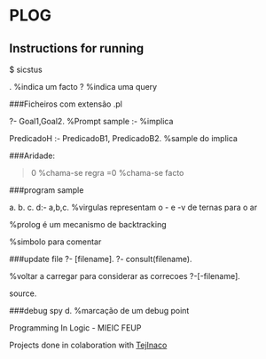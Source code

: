 # **PLOG**




## Instructions for running
$ sicstus


.    %indica um facto
?    %indica uma query

###Ficheiros com extensão .pl

 ?- Goal1,Goal2. %Prompt sample
:- %implica

PredicadoH :- PredicadoB1, PredicadoB2. %sample do implica

###Aridade:
>0 %chama-se regra
=0 %chama-se facto


###program sample

a.
b.
c.
d:- a,b,c. %virgulas representam o - e -v de ternas para o ar

%prolog é um mecanismo de backtracking

%simbolo para comentar

###update file
?- [filename].
?- consult(filename).

%voltar a carregar para considerar as correcoes
?-[-filename].

source.

###debug
 spy d. %marcação de um debug point
 


Programming In Logic - MIEIC FEUP

Projects done in colaboration with [TejInaco](https://github.com/TejInaco)


